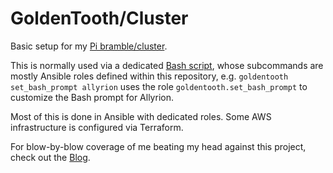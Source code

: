 # GoldenTooth/Cluster

Basic setup for my [Pi bramble/cluster](https://github.com/goldentooth/).

This is normally used via a dedicated [Bash script](https://github.com/goldentooth/bash),
whose subcommands are mostly Ansible roles defined within this repository, e.g.
`goldentooth set_bash_prompt allyrion` uses the role `goldentooth.set_bash_prompt`
to customize the Bash prompt for Allyrion.

Most of this is done in Ansible with dedicated roles. Some AWS infrastructure is configured via Terraform.

For blow-by-blow coverage of me beating my head against this project, check out the [Blog](https://goldentooth.net/).
